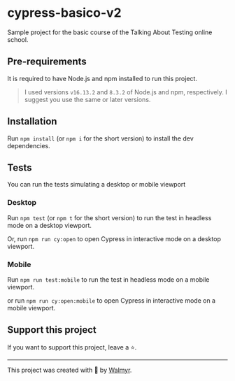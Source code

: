 # cypress-basico-v2

Sample project for the basic course of the Talking About Testing online school.

## Pre-requirements

It is required to have Node.js and npm installed to run this project.

> I used versions `v16.13.2` and `8.3.2` of Node.js and npm, respectively. I suggest you use the same or later versions.

## Installation

Run `npm install` (or `npm i` for the short version) to install the dev dependencies.

## Tests

You can run the tests simulating a desktop or mobile viewport

### Desktop

Run `npm test` (or `npm t` for the short version) to run the test in headless
mode on a desktop viewport.

Or, run `npm run cy:open` to open Cypress in interactive mode on a desktop
viewport.

### Mobile

Run `npm run test:mobile` to run the test in headless mode on a mobile viewport.

or run `npm run cy:open:mobile` to open Cypress in interactive mode on a mobile
viewport.

## Support this project

If you want to support this project, leave a ⭐.

---

This project was created with 💚 by [Walmyr](https://walmyr.dev).
